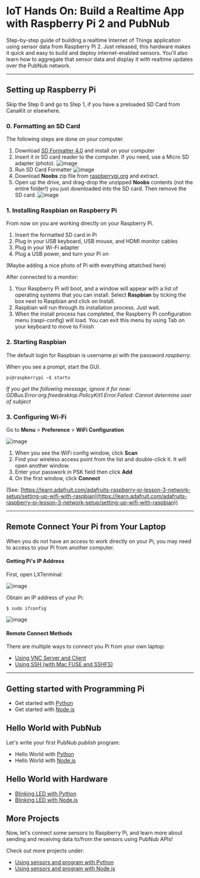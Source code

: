 # IoT Hands On: Build a Realtime App with Raspberry Pi 2 and PubNub

Step-by-step guide of building a realtime Internet of Things application using sensor data from Raspberry Pi 2. Just released, this hardware makes it quick and easy to build and deploy internet-enabled sensors. You'll also learn how to aggregate that sensor data and display it with realtime updates over the PubNub network.

---

## Setting up Raspberry Pi

Skip the Step 0 and go to Step 1, if you have a preloaded SD Card from CanaKit or elsewhere.

### 0. Formatting an SD Card

The following steps are done on your computer.

1. Download [SD Formatter 4.0](https://www.sdcard.org/downloads/formatter_4) and install on your computer
2. Insert it in SD card reader to the computer. If you need, use a Micro SD adapter (photo).
![image](images/sd-adapter.jpg)
3. Run SD Card Formatter
![image](images/sd-formatter.png)
4. Download **Noobs** zip file from [raspberrypi.org](http://www.raspberrypi.org/downloads/) and extract.
5. Open up the drive, and drag-drop the unzipped **Noobs** contents (not the entire folder!) you just downloaded into the SD card. Then remove the SD card.
![image](images/noobs.png)

### 1. Installing Raspbian on Raspberry Pi

From now on you are working directly on your Raspberry Pi.

1. Insert the formatted SD card in Pi
2. Plug in your USB keyboard, USB mouse, and HDMI monitor cables
3. Plug in your Wi-Fi adapter
4. Plug a USB power, and turn your Pi on

(Maybe adding a nice photo of Pi with everything attatched here)

After connected to a monitor:

1. Your Raspberry Pi will boot, and a window will appear with a list of operating systems that you can install. Select **Raspbian** by ticking the box next to Raspbian and click on Install.
2. Raspbian will run through its installation process. Just wait.
3. When the install process has completed, the Raspberry Pi configuration menu (raspi-config) will load. You can exit this menu by using Tab on your keyboard to move to Finish

### 2. Starting Raspbian

The default login for Raspbian is username *pi* with the password *raspberry*.

When you see a prompt, start the GUI.

`pi@raspberrypi ~$ startx`

*If you get the following message, ignore it for now:
GDBus.Error:org.freedesktop.PolicyKit1.Error.Failed: Cannot determine user of subject*

### 3. Configuring Wi-Fi

Go to **Menu** > **Preference** > **WiFi Configuration**

![image](images/wifi-config.png)

1. When you see the WiFi config window, click **Scan**
2. Find your wireless access point from the list and double-click it. It will open another window.
3. Enter your passwork in PSK field then click **Add**
4. On the first window, click **Connect**

(See: [https://learn.adafruit.com/adafruits-raspberry-pi-lesson-3-network-setup/setting-up-wifi-with-raspbian](https://learn.adafruit.com/adafruits-raspberry-pi-lesson-3-network-setup/setting-up-wifi-with-raspbian))


---

## Remote Connect Your Pi from Your Laptop

When you do not have an access to work directly on your Pi, you may need to access to your Pi from another computer.

#### Getting Pi's IP Address

First, open LXTerminal:
 
![image](images/LXTerminal.png)

Obtain an IP address of your Pi:

`$ sudo ifconfig`

![image](images/ip.png)

#### Remote Connect Methods

There are multiple ways to connect you Pi from your own laptop:

- [Using VNC Server and Client](remote-vnc.md)
- [Using SSH (with Mac FUSE and SSHFS)](SSHFS%2BMacFUSE.md)

---

## Getting started with Programming Pi

- Get started with [Python](projects-python/)
- Get started with [Node.js](projects-nodejs/)


## Hello World with PubNub

Let's write your first PubNub *publish* program:

- Hello World with [Python](projects-python/helloworld/)
- Hello World with [Node.js](projects-nodejs/hello-world/)


## Hello World with Hardware

- [Blinking LED with Python](projects-python/led/)
- [Blinking LED with Node.js](projects-nodejs/led/)

## More Projects

Now, let's connect some sensors to Raspberry Pi, and learn more about sending and receiving data to/from the sensors using PubNub APIs!

Check out more projects under:

- [Using sensors and program with Python](https://github.com/pubnub/workshop-raspberrypi/tree/master/examples-python)
- [Using sensors and program with Node.js](https://github.com/pubnub/workshop-raspberrypi/tree/master/examples-nodejs)
